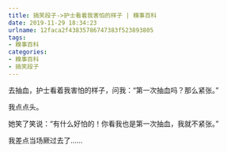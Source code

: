```yaml
---
title: 搞笑段子->护士看着我害怕的样子 | 糗事百科
date: 2019-11-29 18:34:23
urlname: 12faca2f43835786747383f523893805
tags: 
- 糗事百科
categories:
- 糗事百科
- 搞笑段子
---
```

去抽血，护士看着我害怕的样子，问我：“第一次抽血吗？那么紧张。”

我点点头。

她笑了笑说：“有什么好怕的！你看我也是第一次抽血，我就不紧张。”

我差点当场厥过去了……



